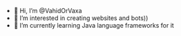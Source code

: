 - 👋 Hi, I’m @VahidOrVaxa
- 👀 I’m interested in creating websites and bots))
- 🌱 I’m currently learning Java language frameworks for it

<!---
VahidOrVaxa/VahidOrVaxa is a ✨ special ✨ repository because its `README.md` (this file) appears on your GitHub profile.
You can click the Preview link to take a look at your changes.
--->
